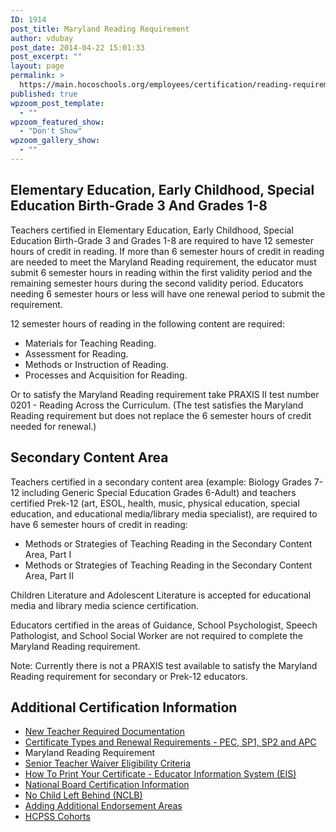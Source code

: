 ```yaml
---
ID: 1914
post_title: Maryland Reading Requirement
author: vdubay
post_date: 2014-04-22 15:01:33
post_excerpt: ""
layout: page
permalink: >
  https://main.hocoschools.org/employees/certification/reading-requirement/
published: true
wpzoom_post_template:
  - ""
wpzoom_featured_show:
  - "Don't Show"
wpzoom_gallery_show:
  - ""
---
```

<h2>Elementary Education, Early Childhood, Special Education Birth-Grade 3 And Grades 1-8</h2>

<p>Teachers certified in Elementary Education, Early Childhood, Special Education Birth-Grade 3 and Grades 1-8 are required to have 12 semester hours of credit in reading.  If more than 6 semester hours of credit in reading are needed to meet the Maryland Reading requirement, the educator must submit 6 semester hours in reading within the first validity period and the remaining semester hours during the second validity period. Educators needing 6 semester hours or less will have one renewal period to submit the requirement.</p>

<p>12 semester hours of reading in the following content are required:</p>
<ul>
  <li>Materials for Teaching Reading.</li>
  <li>Assessment for Reading.</li>
  <li>Methods or Instruction of Reading.</li>
  <li>Processes and Acquisition for Reading.</li>
</ul>

<p>Or to satisfy the Maryland Reading requirement take PRAXIS II test number 0201 - Reading Across the Curriculum. (The test satisfies the Maryland Reading requirement but does not replace the 6 semester hours of credit needed for renewal.)</p>

<h2>Secondary Content Area</h2>
<p>Teachers certified in a secondary content area (example: Biology Grades 7-12 including Generic Special Education Grades 6-Adult) and teachers certified Prek-12 (art, ESOL, health, music, physical education, special education, and educational media/library media specialist), are required to have 6 semester hours of credit in reading:</p>

<ul>
  <li>Methods or Strategies of Teaching Reading in the Secondary Content Area, Part I</li>
  <li>Methods or Strategies of Teaching Reading in the Secondary Content Area, Part II</li>
</ul>

<p>Children Literature and Adolescent Literature is accepted for educational media and library media science certification.</p>

<p>Educators certified in the areas of Guidance, School Psychologist, Speech Pathologist, and School Social Worker are not required to complete the Maryland Reading requirement.</p>

<p>Note: Currently there is not a PRAXIS test available to satisfy the Maryland Reading requirement for secondary or Prek-12 educators.</p>

<h2>Additional Certification Information</h2>
<ul>
  <li><a href="/employees/certification/documentation/">New Teacher Required Documentation</a></li>
  <li><a href="/employees/certification/certificate-types/"> Certificate Types and Renewal Requirements - PEC, SP1, SP2 and APC</a></li>
  <li>Maryland Reading Requirement</li>
  <li><a href="/employees/certification/senior-teacher-waiver/">   Senior Teacher Waiver Eligibility Criteria</a></li>
  <li><a href="/employees/certification/eis-print/">How To Print Your Certificate - Educator Information System (EIS)</a></li>
  <li><a href="http://www.nbpts.org/" target="_blank">National Board Certification Information</a></li>
  <li><a href="/employees/certification/no-child-left-behind/">   No Child Left Behind (NCLB)</a></li>
  <li><a href="/employees/certification/endorsement-areas/">Adding Additional Endorsement Areas</a></li>
  <li><a href="/employees/leadership-development/">HCPSS Cohorts</a></li>
</ul>